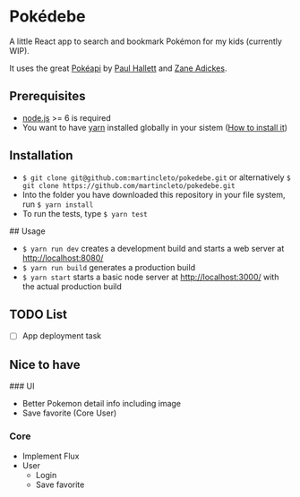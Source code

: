 # Pokédebe
A little React app to search and bookmark Pokémon for my kids (currently WIP).

It uses the great [Pokéapi](https://pokeapi.co/) by [Paul Hallett](http://github.com/phalt) and [Zane Adickes](http://github.com/zaneadix).

## Prerequisites

- [node.js](https://nodejs.org) >= 6 is required
- You want to have [yarn](https://yarnpkg.com) installed globally in your sistem ([How to install it](https://yarnpkg.com/en/docs/install))

## Installation

*  `$ git clone git@github.com:martincleto/pokedebe.git`
or alternatively `$ git clone https://github.com/martincleto/pokedebe.git`
* Into the folder you have downloaded this repository in your file system, run `$ yarn install`
* To run the tests, type `$ yarn test`

## Usage

* `$ yarn run dev` creates a development build and starts a web server at <http://localhost:8080/>
* `$ yarn run build` generates a production build
* `$ yarn start` starts a basic node server at <http://localhost:3000/> with the actual production build

## TODO List

- [ ] App deployment task

## Nice to have

### UI
- Better Pokemon detail info including image
- Save favorite (Core User)

### Core
- Implement Flux
- User
  - Login
  - Save favorite
